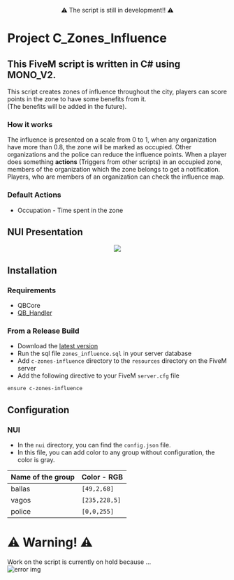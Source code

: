 <p align="center">
⚠️ The script is still in development!! ⚠️
</p>

# Project C_Zones_Influence
## This FiveM script is written in C# using MONO_V2.

This script creates zones of influence throughout the city, players can score points in the zone to have some benefits from it. <br> 
(The benefits will be added in the future).

### How it works

The influence is presented on a scale from 0 to 1, when any organization have more than 0.8, the zone will be marked as occupied.
Other organizations and the police can reduce the influence points. 
When a player does something <b>actions</b> (Triggers from other scripts) in an occupied zone, members of the organization which the zone belongs to get a notification.
Players, who are members of an organization can check the influence map.

### Default Actions

* Occupation - Time spent in the zone

## NUI Presentation

<p align="center">
  <img src="https://github.com/mikoslaf/c-zones-influence/assets/93710959/721d6ed9-68fc-4b8d-9586-03bd977b2d79"/>
</p>

## Installation

### Requirements
* QBCore
* [QB_Handler](https://github.com/mikoslaf/qb-handler)

### From a Release Build

- Download the [latest version](https://github.com/mikoslaf/c-zones-influence/releases/tag/v1.0)
- Run the sql file `zones_influence.sql` in your server database
- Add `c-zones-influence` directory to the `resources` directory on the FiveM server
- Add the following directive to your FiveM ```server.cfg``` file
```
ensure c-zones-influence
```
## Configuration
### NUI
* In the `nui` directory, you can find the `config.json` file.
* In this file, you can add color to any group without configuration, the color is gray.
  
| Name of the group           | Color - RGB  |
| --------------------------- | -------------|
| ballas                      | `[49,2,68]`  |
| vagos                       | `[235,228,5]`|
| police                      | `[0,0,255]`  | 

# ⚠️ Warning! ⚠️

Work on the script is currently on hold because ... <br>
![error img](https://github.com/mikoslaf/c-zones-influence/assets/93710959/cd66ab4c-f353-4aa3-81ac-069a92cfbdfa)

